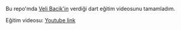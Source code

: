 Bu repo'mda [Veli Bacik'in](https://github.com/VB10) verdiği dart eğitim videosunu tamamladım.

Eğitim videosu: [Youtube link](https://www.youtube.com/watch?v=H6NJHb5BJyE&ab_channel=HardwareAndro)